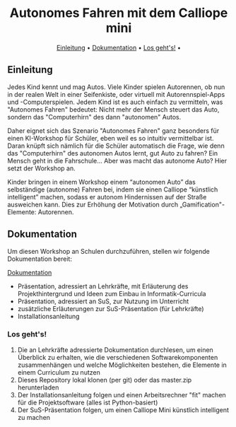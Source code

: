 <h1 align="center">
    Autonomes Fahren mit dem Calliope mini
</h1>

<p align="center">
  <a href="#einleitung">Einleitung</a> •
  <a href="#dokumentation">Dokumentation</a> •
  <a href="#los-geht's!">Los geht's!</a> •
</p>

## Einleitung

Jedes Kind kennt und mag Autos. Viele Kinder spielen Autorennen, ob nun in der realen Welt in einer Seifenkiste, oder virtuell mit Autorennspiel-Apps und -Computerspielen. Jedem Kind ist es auch einfach zu vermitteln, was "Autonomes Fahren" bedeutet: Nicht mehr der Mensch steuert das Auto, sondern das "Computerhirn" des dann "autonomen" Autos.

Daher eignet sich das Szenario "Autonomes Fahren" ganz besonders für einen KI-Workshop für Schüler, eben weil es so intuitiv vermittelbar ist. Daran knüpft sich nämlich für die Schüler automatisch die Frage, wie denn das "Computerhirn" des autonomen Autos lernt, gut Auto zu fahren? Ein Mensch geht in die Fahrschule... Aber was macht das autonome Auto? Hier setzt der Workshop an.

Kinder bringen in einem Workshop einem “autonomen Auto” das selbständige (autonome) Fahren bei, indem sie einen Calliope “künstlich intelligent” machen, sodass er autonom Hindernissen auf der Straße ausweichen kann. Dies zur Erhöhung der Motivation durch „Gamification"-Elemente: Autorennen.

## Dokumentation

Um diesen Workshop an Schulen durchzuführen, stellen wir folgende Dokumentation bereit:

[Dokumentation](./Dokumentation)

* Präsentation, adressiert an Lehrkräfte, mit Erläuterung des Projekthintergrund und Ideen zum Einbau in Informatik-Curricula
* Präsentation, adressiert an SuS, zur Nutzung im Unterricht
* zusätzliche Erläuterungen zur SuS-Präsentation (für Lehrkräfte)
* Installationsanleitung
  
### Los geht's!

1. Die an Lehrkräfte adressierte Dokumentation durchlesen, um einen Überblick zu erhalten, wie die verschiedenen Softwarekomponenten zusammenhängen und welche Möglichkeiten bestehen, die Elemente in einem Curriculum zu nutzen
2. Dieses Repository lokal klonen (per git) oder das master.zip herunterladen
3. Der Installationsanleitung folgen und einen Arbeitsrechner "fit" machen für die Projektsoftware (alles ist Python-basiert)
4. Der SuS-Präsentation folgen, um einen Calliope Mini künstlich intelligent zu machen
